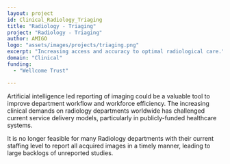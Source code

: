```yaml
---
layout: project
id: Clinical_Radiology_Triaging
title: "Radiology - Triaging"
project: "Radiology - Triaging"
author: AMIGO
logo: "assets/images/projects/triaging.png"
excerpt: "Increasing access and accuracy to optimal radiological care."
domain: "Clinical"
funding:
  - "Wellcome Trust"

---
```


Artificial intelligence led reporting of imaging could be a valuable tool to improve department workflow and workforce efficiency. The increasing clinical demands on radiology departments worldwide has challenged current service delivery models, particularly in publicly-funded healthcare systems.

It is no longer feasible for many Radiology departments with their current staffing level to report all acquired images in a timely manner, leading to large backlogs of unreported studies.

